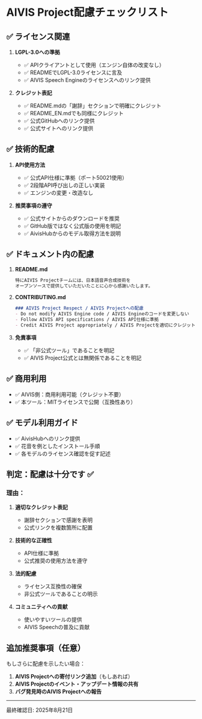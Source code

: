 # AIVIS Project配慮チェックリスト

## ✅ ライセンス関連

1. **LGPL-3.0への準拠**
   - ✅ APIクライアントとして使用（エンジン自体の改変なし）
   - ✅ READMEでLGPL-3.0ライセンスに言及
   - ✅ AIVIS Speech Engineのライセンスへのリンク提供

2. **クレジット表記**
   - ✅ README.mdの「謝辞」セクションで明確にクレジット
   - ✅ README_EN.mdでも同様にクレジット
   - ✅ 公式GitHubへのリンク提供
   - ✅ 公式サイトへのリンク提供

## ✅ 技術的配慮

1. **API使用方法**
   - ✅ 公式API仕様に準拠（ポート50021使用）
   - ✅ 2段階API呼び出しの正しい実装
   - ✅ エンジンの変更・改造なし

2. **推奨事項の遵守**
   - ✅ 公式サイトからのダウンロードを推奨
   - ✅ GitHub版ではなく公式版の使用を明記
   - ✅ AivisHubからのモデル取得方法を説明

## ✅ ドキュメント内の配慮

1. **README.md**
   ```markdown
   特にAIVIS Projectチームには、日本語音声合成技術を
   オープンソースで提供していただいたことに心から感謝いたします。
   ```

2. **CONTRIBUTING.md**
   ```markdown
   ### AIVIS Project Respect / AIVIS Projectへの配慮
   - Do not modify AIVIS Engine code / AIVIS Engineのコードを変更しない
   - Follow AIVIS API specifications / AIVIS API仕様に準拠
   - Credit AIVIS Project appropriately / AIVIS Projectを適切にクレジット
   ```

3. **免責事項**
   - ✅ 「非公式ツール」であることを明記
   - ✅ AIVIS Project公式とは無関係であることを明記

## ✅ 商用利用

- ✅ AIVIS側：商用利用可能（クレジット不要）
- ✅ 本ツール：MITライセンスで公開（互換性あり）

## ✅ モデル利用ガイド

- ✅ AivisHubへのリンク提供
- ✅ 花音を例としたインストール手順
- ✅ 各モデルのライセンス確認を促す記述

## 判定：配慮は十分です ✅

### 理由：

1. **適切なクレジット表記**
   - 謝辞セクションで感謝を表明
   - 公式リンクを複数箇所に配置

2. **技術的な正確性**
   - API仕様に準拠
   - 公式推奨の使用方法を遵守

3. **法的配慮**
   - ライセンス互換性の確保
   - 非公式ツールであることの明示

4. **コミュニティへの貢献**
   - 使いやすいツールの提供
   - AIVIS Speechの普及に貢献

## 追加推奨事項（任意）

もしさらに配慮を示したい場合：

1. **AIVIS Projectへの寄付リンク追加**（もしあれば）
2. **AIVIS Projectのイベント・アップデート情報の共有**
3. **バグ発見時のAIVIS Projectへの報告**

---

最終確認日: 2025年8月21日